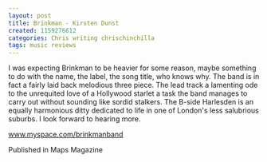 ```yaml
---
layout: post
title: Brinkman - Kirsten Dunst
created: 1159276612
categories: Chris writing chrischinchilla
tags: music reviews
---
```


I was expecting Brinkman to be heavier for some reason, maybe something to do with the name, the label, the song title, who knows why. The band is in fact a fairly laid back melodious three piece. The lead track a lamenting ode to the unrequited love of a Hollywood starlet a task the band manages to carry out without sounding like sordid stalkers. The B-side Harlesden is an equally harmonious ditty dedicated to life in one of London's less salubrious suburbs. I look forward to hearing more.

<a href='http://www.myspace.com/brinkmanband' target='_blank'>www.myspace.com/brinkmanband</a>

Published in Maps Magazine
